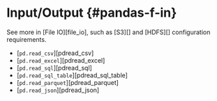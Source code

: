# Input/Output {#pandas-f-in}

See more in [File IO][file_io], such as
[S3][] and [HDFS][] configuration requirements.

- [`pd.read_csv`][pdread_csv]             
- [`pd.read_excel`][pdread_excel]         
- [`pd.read_sql`][pdread_sql]             
- [`pd.read_sql_table`][pdread_sql_table] 
- [`pd.read_parquet`][pdread_parquet]     
- [`pd.read_json`][pdread_json]           
